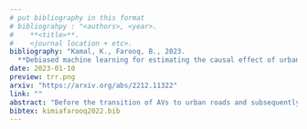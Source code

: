 ```yaml
---
# put bibliography in this format
# bibliograhpy : "<authors>, <year>.
#    **<title>**.
#    <journal location + etc>.
bibliography: "Kamal, K., Farooq, B., 2023.
  **Debiased machine learning for estimating the causal effect of urban traffic on pedestrian crossing behaviour.**. Transportation Research Record." # surround Title with **<title>**
date: 2023-01-10
preview: trr.png
arxiv: "https://arxiv.org/abs/2212.11322"
link: ""
abstract: "Before the transition of AVs to urban roads and subsequently unprecedented changes in traffic conditions, evaluation of transportation policies and futuristic road design related to pedestrian crossing behavior is of vital importance. Recent studies analyzed the non-causal impact of various variables on pedestrian waiting time in the presence of AVs. However, we mainly investigate the causal effect of traffic density on pedestrian waiting time. We develop a Double/Debiased Machine Learning (DML) model in which the impact of confounders variable influencing both a policy and an outcome of interest is addressed, resulting in unbiased policy evaluation. Furthermore, we try to analyze the effect of traffic density by developing a copula-based joint model of two main components of pedestrian crossing behavior, pedestrian stress level and waiting time. The copula approach has been widely used in the literature, for addressing self-selection problems, which can be classified as a causality analysis in travel behavior modeling. The results obtained from copula approach and DML are compared based on the effect of traffic density. In DML model structure, the standard error term of density parameter is lower than copula approach and the confidence interval is considerably more reliable. In addition, despite the similar sign of effect, the copula approach estimates the effect of traffic density lower than DML, due to the spurious effect of confounders. In short, the DML model structure can flexibly adjust the impact of confounders by using machine learning algorithms and is more reliable for planning future policies."
bibtex: kimiafarooq2022.bib
---
```

